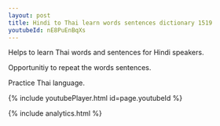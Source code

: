 ```yaml
---
layout: post
title: Hindi to Thai learn words sentences dictionary 1519 
youtubeId: nE8PuEnBqXs
---
```

 
 
Helps to learn Thai words and sentences for Hindi speakers.

Opportunitiy to repeat the words sentences. 

Practice Thai language. 
 
{% include youtubePlayer.html id=page.youtubeId %}
 
 
{% include analytics.html %}